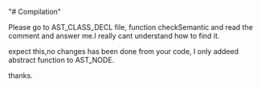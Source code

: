 "# Compilation" 

Please go to AST_CLASS_DECL file, function checkSemantic and read the comment
and answer me.I really cant understand how to find it.

expect this,no changes has been done from your code,
I only addeed abstract function to AST_NODE.

thanks.